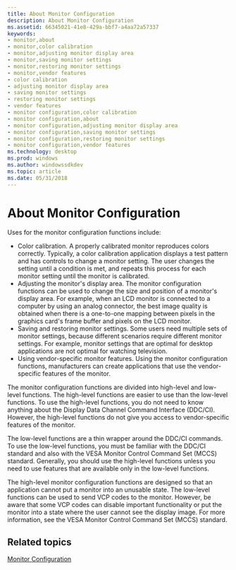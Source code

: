 ```yaml
---
title: About Monitor Configuration
description: About Monitor Configuration
ms.assetid: 66345021-41e8-429a-bbf7-a4aa72a57337
keywords:
- monitor,about
- monitor,color calibration
- monitor,adjusting monitor display area
- monitor,saving monitor settings
- monitor,restoring monitor settings
- monitor,vendor features
- color calibration
- adjusting monitor display area
- saving monitor settings
- restoring monitor settings
- vendor features
- monitor configuration,color calibration
- monitor configuration,about
- monitor configuration,adjusting monitor display area
- monitor configuration,saving monitor settings
- monitor configuration,restoring monitor settings
- monitor configuration,vendor features
ms.technology: desktop
ms.prod: windows
ms.author: windowssdkdev
ms.topic: article
ms.date: 05/31/2018
---
```


# About Monitor Configuration

Uses for the monitor configuration functions include:

-   Color calibration. A properly calibrated monitor reproduces colors correctly. Typically, a color calibration application displays a test pattern and has controls to change a monitor setting. The user changes the setting until a condition is met, and repeats this process for each monitor setting until the monitor is calibrated.
-   Adjusting the monitor's display area. The monitor configuration functions can be used to change the size and position of a monitor's display area. For example, when an LCD monitor is connected to a computer by using an analog connector, the best image quality is obtained when there is a one-to-one mapping between pixels in the graphics card's frame buffer and pixels on the LCD monitor.
-   Saving and restoring monitor settings. Some users need multiple sets of monitor settings, because different scenarios require different monitor settings. For example, monitor settings that are optimal for desktop applications are not optimal for watching television.
-   Using vendor-specific monitor features. Using the monitor configuration functions, manufacturers can create applications that use the vendor-specific features of the monitor.

The monitor configuration functions are divided into high-level and low-level functions. The high-level functions are easier to use than the low-level functions. To use the high-level functions, you do not need to know anything about the Display Data Channel Command Interface (DDC/CI). However, the high-level functions do not give you access to vendor-specific features of the monitor.

The low-level functions are a thin wrapper around the DDC/CI commands. To use the low-level functions, you must be familiar with the DDC/CI standard and also with the VESA Monitor Control Command Set (MCCS) standard. Generally, you should use the high-level functions unless you need to use features that are available only in the low-level functions.

The high-level monitor configuration functions are designed so that an application cannot put a monitor into an unusable state. The low-level functions can be used to send VCP codes to the monitor. However, be aware that some VCP codes can disable important functionality or put the monitor into a state where the user cannot see the display image. For more information, see the VESA Monitor Control Command Set (MCCS) standard.

## Related topics

<dl> <dt>

[Monitor Configuration](monitor-configuration.md)
</dt> </dl>

 

 




